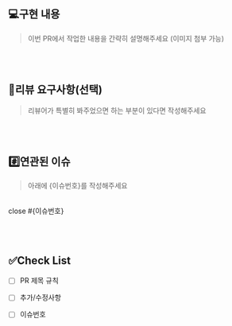 ## 💻구현 내용
> 이번 PR에서 작업한 내용을 간략히 설명해주세요 (이미지 첨부 가능)

<br><br>
## 💬리뷰 요구사항(선택)
> 리뷰어가 특별히 봐주었으면 하는 부분이 있다면 작성해주세요

<br><br>
## #️⃣연관된 이슈
> 아래에 {이슈번호}를 작성해주세요
<br>
close #{이슈번호}

<br><br>
## ✅Check List
- [ ] PR 제목 규칙
- [ ] 추가/수정사항
- [ ] 이슈번호

